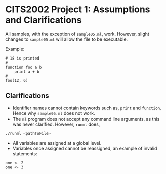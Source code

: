 # CITS2002 Project 1: Assumptions and Clarifications
All samples, with the exception of `sample05.ml`, work. However, slight changes to `sample05.ml` will allow the file to be executable.

Example:
```
# 18 is printed
#
function foo a b
	print a + b
#
foo(12, 6)
```

## Clarifications
- Identifier names cannot contain keywords such as, `print` and `function`. Hence why `sample05.ml` does not work.
- The `ml` program does not accept any command line arguments, as this was never clarified. However, `runml` does, 
```bash
./runml <pathToFile>
```

- All variables are assigned at a global level.
- Variables once assigned cannot be reassigned, an example of invalid statements:
```
one <- 2
one <- 3
```